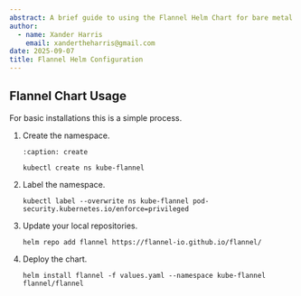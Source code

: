 ```yaml
---
abstract: A brief guide to using the Flannel Helm Chart for bare metal K8S.
author:
  - name: Xander Harris
    email: xandertheharris@gmail.com
date: 2025-09-07
title: Flannel Helm Configuration
---
```


## Flannel Chart Usage

For basic installations this is a simple process.

1. Create the namespace.

   ```{code-block} shell
   :caption: create

   kubectl create ns kube-flannel
   ```

2. Label the namespace.

   ```{code-block} shell
   kubectl label --overwrite ns kube-flannel pod-security.kubernetes.io/enforce=privileged
   ```

3. Update your local repositories.

   ```{code-block} shell
   helm repo add flannel https://flannel-io.github.io/flannel/
   ```

4. Deploy the chart.

   ```{code-block} shell
   helm install flannel -f values.yaml --namespace kube-flannel flannel/flannel
   ```

[^flannel-helm-docs]: All information provided here was taken from the much
    more reliable
    [actual documentation](https://github.com/flannel-io/flannel?tab=readme-ov-file#deploying-flannel-with-helm).
